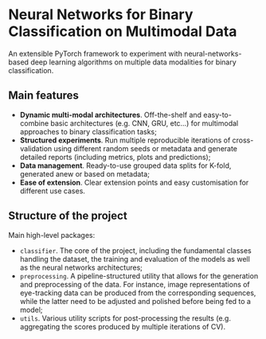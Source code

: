 # Neural Networks for Binary Classification on Multimodal Data

An extensible PyTorch framework to experiment with neural-networks-based deep learning algorithms on multiple data
modalities for binary classification.

## Main features

* **Dynamic multi-modal architectures**. Off-the-shelf and easy-to-combine basic architectures (e.g. CNN, GRU, etc…) for
  multimodal approaches to binary classification tasks;
* **Structured experiments**. Run multiple reproducible iterations of cross-validation using different random seeds or
  metadata and generate detailed reports (including metrics, plots and predictions);
* **Data management**. Ready-to-use grouped data splits for K-fold, generated anew or based on metadata;
* **Ease of extension**. Clear extension points and easy customisation for different use cases.

## Structure of the project

Main high-level packages:

* `classifier`. The core of the project, including the fundamental classes handling the dataset, the training and
  evaluation of the models as well as the neural networks architectures;
* `preprocessing`. A pipeline-structured utility that allows for the generation and preprocessing of the data. For
  instance, image representations of eye-tracking data can be produced from the corresponding sequences, while the
  latter need to be adjusted and polished before being fed to a model;
* `utils`. Various utility scripts for post-processing the results (e.g. aggregating the scores produced by multiple
  iterations of CV).

